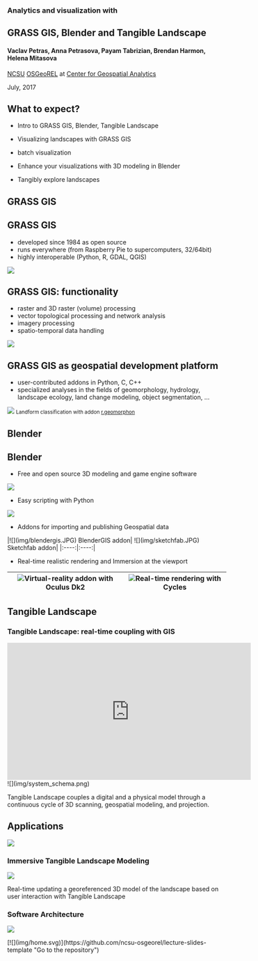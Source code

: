 <div class="reveal">

<div class="slides">

<section>

### Analytics and visualization with

## GRASS GIS, Blender and Tangible Landscape

#### Vaclav Petras, Anna Petrasova, Payam Tabrizian, Brendan Harmon, Helena Mitasova

[NCSU](http://www.ncsu.edu/ "North Carolina State University") [OSGeoREL](http://geospatial.ncsu.edu/osgeorel/ "NCSU OSGeo Research and Education Laboratory") at [Center for Geospatial Analytics](http://geospatial.ncsu.edu/ "Center for Geospatial Analytics")

July, 2017

</section>

<section>

## What to expect?

*   Intro to GRASS GIS, Blender, Tangible Landscape
*   Visualizing landscapes with GRASS GIS

*   batch visualization

*   Enhance your visualizations with 3D modeling in Blender
*   Tangibly explore landscapes

</section>

<section>

## GRASS GIS

</section>

<section>

## GRASS GIS

*   developed since 1984 as open source
*   runs everywhere (from Raspberry Pie to supercomputers, 32/64bit)
*   highly interoperable (Python, R, GDAL, QGIS)

![](img/modeler_skyview.png)</section>

<section>

## GRASS GIS: functionality

*   raster and 3D raster (volume) processing
*   vector topological processing and network analysis
*   imagery processing
*   spatio-temporal data handling

![](img/hexagons_python_editor.png)</section>

<section>

## GRASS GIS as geospatial development platform

*   user-contributed addons in Python, C, C++
*   specialized analyses in the fields of geomorphology, hydrology, landscape ecology, land change modeling, object segmentation, ...

![](img/geomorphons.jpg) <small>Landform classification with addon [r.geomorphon](https://grass.osgeo.org/grass72/manuals/addons/r.geomorphon.html)</small></section>

<section>

## Blender

</section>

<section>

## Blender

*   Free and open source 3D modeling and game engine software

![](img/blender.JPG)</section>

<section>

<div style="text-align:left">

*   Easy scripting with Python

</div>

![](img/interface.JPG)</section>

<section>

<div style="text-align:left">

*   Addons for importing and publishing Geospatial data

</div>
|![](img/blendergis.JPG) BlenderGIS addon|  ![](img/sketchfab.JPG) Sketchfab addon|
|:----:|:----:|

</div>

</section>

<section>

<div style="text-align:left">

*   Real-time realistic rendering and Immersion at the viewport

</div>

|![](img/ive.jpg)Virtual-reality addon with Oculus Dk2| ![](img/realism.jpg)Real-time rendering with Cycles|
|:----:|:----:|



</section>

<section>

## Tangible Landscape

</section>

<section>

### Tangible Landscape: real-time coupling with GIS

<iframe data-autoplay="" <iframe="" width="560" height="315" src="https://www.youtube.com/embed/Cd3cCQTGer4?rel=0&amp;showinfo=0;loop=1&amp;playlist=Cd3cCQTGer4" frameborder="0" allowfullscreen=""></iframe>![](img/system_schema.png)

Tangible Landscape couples a digital and a physical model through a continuous cycle of 3D scanning, geospatial modeling, and projection.

</section>

<section>

## Applications

![](img/applications_summary.png)</section>

<section>

### Immersive Tangible Landscape Modeling

![](img/planting.jpg)

Real-time updating a georeferenced 3D model of the landscape based on user interaction with Tangible Landscape

</section>

<section>

### Software Architecture

![](img/coupling_diagram.jpg)</section>

</div>

</div>

<div class="parent-page">[![](img/home.svg)](https://github.com/ncsu-osgeorel/lecture-slides-template "Go to the repository")</div>


